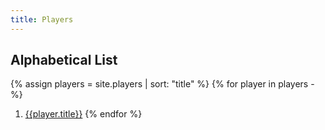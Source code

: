 ```yaml
---
title: Players
---
```

## Alphabetical List
{% assign players = site.players | sort: "title" %}
{% for player in players -%}
1. [{{player.title}}]({{player.url}})
{% endfor %}